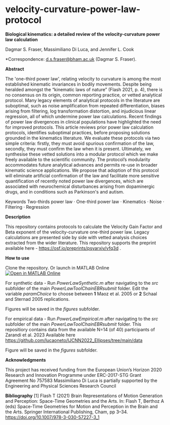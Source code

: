 # velocity-curvature-power-law-protocol

**Biological kinematics: a detailed review of the velocity-curvature power law calculation**

Dagmar S. Fraser, Massimiliano Di Luca, and Jennifer L. Cook

*Correspondence: d.s.fraser@bham.ac.uk (Dagmar S. Fraser).

**Abstract**

The 'one-third power law', relating velocity to curvature is among the most established kinematic invariances in bodily movements. Despite being heralded amongst the “kinematic laws of nature” (Flash 2021, p. 4), there is no consensus on its origin, common reporting practice, or vetted analytical protocol. Many legacy elements of analytical protocols in the literature are suboptimal, such as noise amplification from repeated differentiation, biases arising from filtering, log transformation distortion, and injudicious linear regression, all of which undermine power law calculations. Recent findings of power law divergences in clinical populations have highlighted the need for improved protocols. This article reviews prior power law calculation protocols, identifies suboptimal practices, before proposing solutions grounded in the kinematics literature. We evaluate these protocols via two simple criteria: firstly, they must avoid spurious confirmation of the law, secondly, they must confirm the law when it is present. Ultimately, we synthesise these vetted solutions into a modular protocol which we make freely available to the scientific community. The protocol’s modularity accommodates future analytical advances and permits re-use in broader kinematic science applications. We propose that adoption of this protocol will eliminate artificial confirmation of the law and facilitate more sensitive quantification of recently noted power law divergences, which are associated with neurochemical disturbances arising from dopaminergic drugs, and in conditions such as Parkinson's and autism. 

Keywords Two-thirds power law · One-third power law · Kinematics · Noise · Filtering · Regression

**Description**

This repository contains protocols to calculate the Velocity Gain Factor and Beta exponent of the velocity-curvature one-third power law.  Legacy calculations are presented side by side with vetted analysis choices extracted from the wider literature.  This repository supports the preprint available here - https://osf.io/preprints/psyarxiv/vfq3d .

**How to use**

Clone the repository.  Or launch in MATLAB Online [![Open in MATLAB Online](https://www.mathworks.com/images/responsive/global/open-in-matlab-online.svg)](https://matlab.mathworks.com/open/github/v1?repo=dagmarfraser/velocity-curvature-power-law-protocol&project=https://github.com/dagmarfraser/velocity-curvature-power-law-protocol/blob/main/velocity-curvature-power-law-protocol.prj)

For synthetic data - Run _PowerLawSynthetic.m_ after navigating to the _src_ subfolder of the main _PowerLawToolChainEBRsubmit_ folder.
Edit the variable _paramChoice_ to choose between **1** Maoz et al. 2005 or **2** Schaal and Sternad 2005 replications.

Figures will be saved in the _figures_ subfolder.  

For empirical data - Run _PowerLawEmpirical.m_ after navigating to the _src_ subfolder of the main _PowerLawToolChainEBRsubmit_ folder.
This repositiory contains data from the available N=14 (of 40) participants of Zarandi et al. 2023 
Available here https://github.com/lucaoneto/IJCNN2022_Ellipses/tree/main/data

Figure will be saved in the _figures_ subfolder.  

**Acknowledgments**

This project has received funding from the European Union’s Horizon 2020 Research and Innovation Programme under ERC-2017-STG Grant Agreement No 757583
Massimiliano Di Luca is partially supported by the Engineering and Physical Sciences Research Council 

**Bibliography** [1] Flash T (2021) Brain Representations of Motion Generation and Perception: Space-Time Geometries and the Arts. In: Flash T, Berthoz A (eds) Space-Time Geometries for Motion and Perception in the Brain and the Arts. Springer International Publishing, Cham, pp 3–34. https://doi.org/10.1007/978-3-030-57227-3_1


